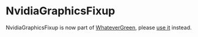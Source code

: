 NvidiaGraphicsFixup
===================

NvidiaGraphicsFixup is now part of [WhateverGreen](https://github.com/acidanthera/WhateverGreen), please [use it](https://github.com/acidanthera/WhateverGreen/releases) instead.
